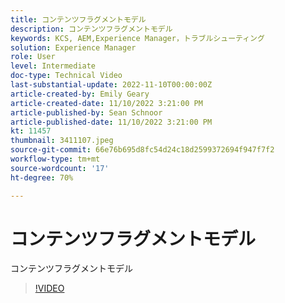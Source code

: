 ```yaml
---
title: コンテンツフラグメントモデル
description: コンテンツフラグメントモデル
keywords: KCS, AEM,Experience Manager，トラブルシューティング
solution: Experience Manager
role: User
level: Intermediate
doc-type: Technical Video
last-substantial-update: 2022-11-10T00:00:00Z
article-created-by: Emily Geary
article-created-date: 11/10/2022 3:21:00 PM
article-published-by: Sean Schnoor
article-published-date: 11/10/2022 3:21:00 PM
kt: 11457
thumbnail: 3411107.jpeg
source-git-commit: 66e76b695d8fc54d24c18d2599372694f947f7f2
workflow-type: tm+mt
source-wordcount: '17'
ht-degree: 70%

---
```



# コンテンツフラグメントモデル

コンテンツフラグメントモデル

>[!VIDEO](https://video.tv.adobe.com/v/3411107/?quality=12&learn=on)
